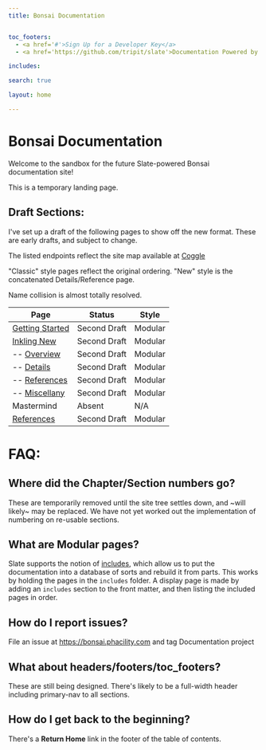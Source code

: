 ```yaml
---
title: Bonsai Documentation


toc_footers:
  - <a href='#'>Sign Up for a Developer Key</a>
  - <a href='https://github.com/tripit/slate'>Documentation Powered by Slate</a>

includes:

search: true

layout: home

---
```


# Bonsai Documentation

Welcome to the sandbox for the future Slate-powered Bonsai documentation site!

<aside class="notice">
This is a temporary landing page.
</aside>

## Draft Sections:

I've set up a draft of the following pages to show off the new format. These are early drafts, and subject to change.

The listed endpoints reflect the site map available at [Coggle](https://coggle.it/diagram/V_RLZO99g4VT4gaT/e87816a3386a4dcf961fcd2df53621233acaf8c1f3c0e2c735189ae0b0d4c90c)

"Classic" style pages reflect the original ordering. "New" style is the concatenated Details/Reference page.

Name collision is almost totally resolved.

| Page     | Status        | Style |
|----------|---------------|-------|
[Getting Started][1] | Second Draft | Modular
[Inkling New][3] | Second Draft | Modular
-- [Overview][11] | Second Draft | Modular
-- [Details][12] | Second Draft | Modular
-- [References][13] | Second Draft | Modular
-- [Miscellany][14] | Second Draft | Modular
Mastermind | Absent | N/A
[References][4] | Second Draft | Modular

# FAQ:

## Where did the **Chapter/Section** numbers go?

These are temporarily removed until the site tree settles down, and ~will likely~ may be replaced. We have not yet worked out the implementation of numbering on re-usable sections.

## What are Modular pages?

Slate supports the notion of [includes][6], which allow us to put the documentation into a database of sorts and rebuild it from parts. This works by holding the pages in the `includes` folder. A display page is made by adding an `includes` section to the front matter, and then listing the included pages in order.

## How do I report issues?

File an issue at https://bonsai.phacility.com and tag Documentation project

## What about headers/footers/toc_footers?

These are still being designed. There's likely to be a full-width header including primary-nav to all sections.

## How do I get back to the beginning?

There's a **Return Home** link in the footer of the table of contents.

[1]: /getting-started.html "Getting Started"
[2]: /inkling_classic.html "Classic Inkling"
[3]: /inkling.html "New Inkling"
[4]: /reference.html "Reference"
[5]: /cli_reference.html "CLI Reference"
[6]: https://github.com/lord/slate/wiki/Using-Includes "Using Includes: Slate Documentation"
[11]: /inkling.html#overview
[12]: /inkling.html#details
[13]: /inkling.html#inkling-reference
[14]: /inkling.html#inkling-miscellany
